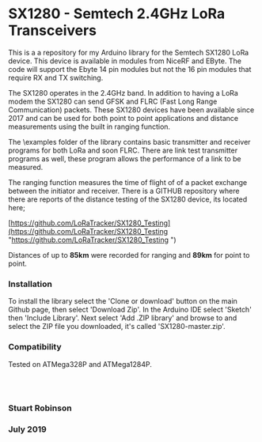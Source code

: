 # SX1280 - Semtech 2.4GHz LoRa Transceivers

This is a a repository for my Arduino library for the Semtech SX1280 LoRa device. This device is available in modules from NiceRF and EByte. The code will support the Ebyte 14 pin modules but not the 16 pin modules that require RX and TX switching.  

The SX1280 operates in the 2.4GHz band. In addition to having a LoRa modem the SX1280 can send GFSK and FLRC (Fast Long Range Communication) packets. 
These SX1280 devices have been available since 2017 and can be used for both point to point applications and distance measurements using the built in ranging function. 

The \examples folder of the library contains basic transmitter and receiver programs for both LoRa and soon FLRC. There are link test transmitter programs as well, these program allows the performance of a link to be measured.  

The ranging function measures the time of flight of of a packet exchange between the initiator and receiver. There is a GITHUB repository where there are reports of the distance testing of the SX1280 device, its located here;

[https://github.com/LoRaTracker/SX1280_Testing](https://github.com/LoRaTracker/SX1280_Testing "https://github.com/LoRaTracker/SX1280_Testing ")

Distances of up to **85km** were recorded for ranging and **89km** for point to point. 

### Installation

To install the library select the 'Clone or download' button on the main Github page, then select 'Download Zip'. In the Arduino IDE select 'Sketch' then 'Include Library'. Next select 'Add .ZIP library' and browse to and select the ZIP file you downloaded, it's called 'SX1280-master.zip'.

### Compatibility

Tested on ATMega328P and ATMega1284P. 

<br>
<br>


### Stuart Robinson
### July 2019